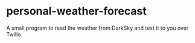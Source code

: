 # personal-weather-forecast

A small program to read the weather from DarkSky and text it to you over Twilio.
